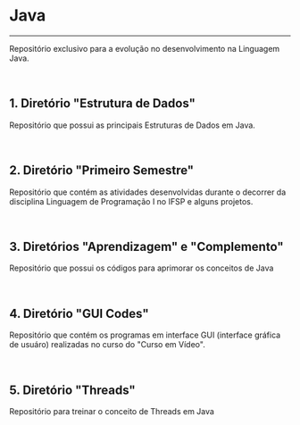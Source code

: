 # Java
***

Repositório exclusivo para a evolução no desenvolvimento na Linguagem Java.

<br>


## 1. Diretório "Estrutura de Dados"

Repositório que possui as principais Estruturas de Dados em Java.

<br>

## 2. Diretório "Primeiro Semestre"

Repositório que contém as atividades desenvolvidas durante o decorrer da disciplina Linguagem de Programação I no IFSP e alguns projetos.

<br>

## 3. Diretórios "Aprendizagem" e "Complemento"

Repositório que possui os códigos para aprimorar os conceitos de Java

<br>

## 4. Diretório "GUI Codes"

Repositório que contém os programas em interface GUI (interface gráfica de usuáro) realizadas no curso do "Curso em Vídeo".

<br>

## 5. Diretório "Threads"

Repositório para treinar o conceito de Threads em Java

<br>
